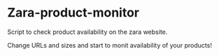 # Zara-product-monitor
 Script to check product availability on the zara website. 

Change URLs and sizes and start to monit availability of your products!
